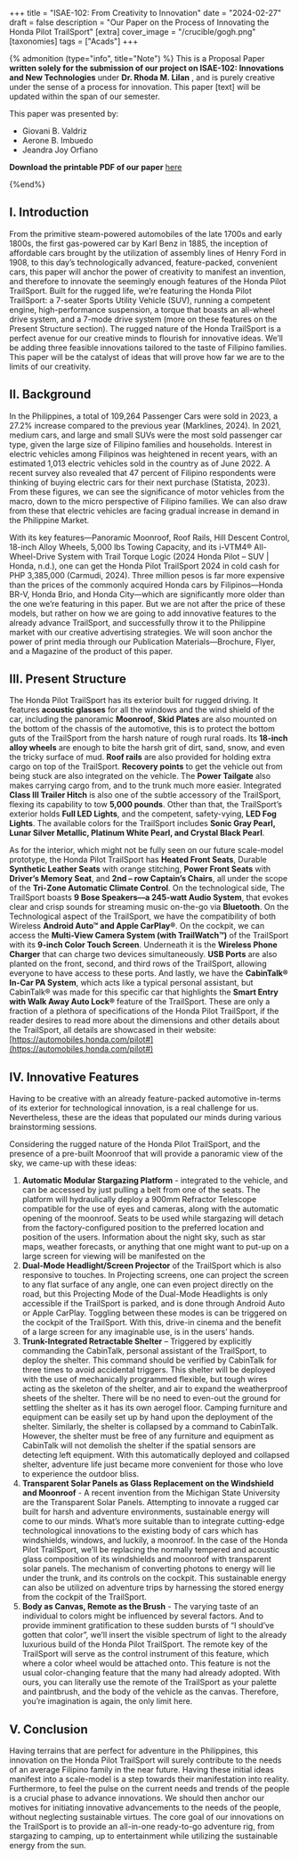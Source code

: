 +++
title = "ISAE-102: From Creativity to Innovation"
date = "2024-02-27"
draft = false
description = "Our Paper on the Process of Innovating the Honda Pilot TrailSport"
[extra]
cover_image = "/crucible/gogh.png"
[taxonomies]
tags = ["Acads"]
+++

{% admonition (type="info", title="Note") %}
This is a Proposal Paper **written solely for the submission of our project on ISAE-102: Innovations and New Technologies** under **Dr. Rhoda M. Lilan** , and is purely creative under the sense of a process for innovation. This paper [text] will be updated within the span of our semester.

This paper was presented by:
* Giovani B. Valdriz
* Aerone B. Imbuedo
* Jeandra Joy Orfiano
 
**Download the printable PDF of our paper** [here](/crucible/Prop_Paper.pdf)  

{%end%}

## I. Introduction
From the primitive steam-powered automobiles of the late 1700s and early 1800s, the first gas-powered car by Karl Benz in 1885, the inception of affordable cars brought by the utilization of assembly lines of Henry Ford in 1908, to this day’s technologically advanced, feature-packed, convenient cars, this paper will anchor the power of creativity to manifest an invention, and therefore to innovate the seemingly enough features of the Honda Pilot TrailSport. Built for the rugged life, we’re featuring the Honda Pilot TrailSport: a 7-seater Sports Utility Vehicle (SUV), running a competent engine, high-performance suspension, a torque that boasts an all-wheel drive system, and a 7-mode drive system (more on these features on the Present Structure section). The rugged nature of the Honda TrailSport is a perfect avenue for our creative minds to flourish for innovative ideas. We’ll be adding three feasible innovations tailored to the taste of Filipino families. This paper will be the catalyst of ideas that will prove how far we are to the limits of our creativity.

## II. Background
In the Philippines, a total of 109,264 Passenger Cars were sold in 2023, a 27.2% increase compared to the previous year (Marklines, 2024). In 2021, medium cars, and large and small SUVs were the most sold passenger car type, given the large size of Filipino families and households. Interest in electric vehicles among Filipinos was heightened in recent years, with an estimated 1,013 electric vehicles sold in the country as of June 2022. A recent survey also revealed that 47 percent of Filipino respondents were thinking of buying electric cars for their next purchase (Statista, 2023). From these figures, we can see the significance of motor vehicles from the macro, down to the micro perspective of Filipino families. We can also draw from these that electric vehicles are facing gradual increase in demand in the Philippine Market. 

With its key features—Panoramic Moonroof, Roof Rails, Hill Descent Control, 18-inch Alloy Wheels, 5,000 lbs Towing Capacity, and its i-VTM4® All-Wheel-Drive System with Trail Torque Logic (2024 Honda Pilot – SUV | Honda, n.d.), one can get the Honda Pilot TrailSport 2024 in cold cash for PHP 3,385,000 (Carmudi, 2024). Three million pesos is far more expensive than the prices of the commonly acquired Honda cars by Filipinos—Honda BR-V, Honda Brio, and Honda City—which are significantly more older than the one we’re featuring in this paper. But we are not after the price of these models, but rather on how we are going to add innovative features to the already advance TrailSport, and successfully throw it to the Philippine market with our creative advertising strategies. We will soon anchor the power of print media through our Publication Materials—Brochure, Flyer, and a Magazine of the product of this paper.

## III. Present Structure
The Honda Pilot TrailSport has its exterior built for rugged driving. It features **acoustic glasses** for all the windows and the wind shield of the car, including the panoramic **Moonroof**, **Skid Plates** are also mounted on the bottom of the chassis of the automotive, this is to protect the bottom guts of the TrailSport from the harsh nature of rough rural roads. Its **18-inch alloy wheels** are enough to bite the harsh grit of dirt, sand, snow, and even the tricky surface of mud. **Roof rails** are also provided for holding extra cargo on top of the TrailSport. **Recovery points** to get the vehicle out from being stuck are also integrated on the vehicle. The **Power Tailgate** also makes carrying cargo from, and to the trunk much more easier. Integrated **Class III Trailer Hitch** is also one of the subtle accessory of the TrailSport, flexing its capability to tow **5,000 pounds**. Other than that, the TrailSport’s exterior holds **Full LED Lights**, and the competent, safety-vying, **LED Fog Lights**. The available colors for the TrailSport includes **Sonic Gray Pearl, Lunar Silver Metallic, Platinum White Pearl, and Crystal Black Pearl**.

As for the interior, which might not be fully seen on our future scale-model prototype, the Honda Pilot TrailSport has **Heated Front Seats**, Durable **Synthetic Leather Seats** with orange stitching, **Power Front Seats** with **Driver’s Memory Seat**, and **2nd – row Captain’s Chairs**, all under the scope of the **Tri-Zone Automatic Climate Control**. On the technological side, The TrailSport boasts **9 Bose Speakers—a 245-watt Audio System**, that evokes clear and crisp sounds for streaming music on-the-go via **Bluetooth**. On the Technological aspect of the TrailSport, we have the compatibility of both Wireless **Android Auto™ and Apple CarPlay®**. On the cockpit, we can access the **Multi-View Camera System (with TrailWatch™)** of the TrailSport with its **9-inch Color Touch Screen**. Underneath it is the **Wireless Phone Charger** that can charge two devices simultaneously. **USB Ports** are also planted on the front, second, and third rows of the TrailSport, allowing everyone to have access to these ports. And lastly, we have the **CabinTalk® In-Car PA System**, which acts like a typical personal assistant, but CabinTalk® was made for this specific car that highlights the **Smart Entry with Walk Away Auto Lock®** feature of the TrailSport. These are only a fraction of a plethora of specifications of the Honda Pilot TrailSport, if the reader desires to read more about the dimensions and other details about the TrailSport, all details are showcased in their website: [https://automobiles.honda.com/pilot#](https://automobiles.honda.com/pilot#)

## IV. Innovative Features
Having to be creative with an already feature-packed automotive in-terms of its exterior for technological innovation, is a real challenge for us. Nevertheless, these are the ideas that populated our minds during various brainstorming sessions.

Considering the rugged nature of the Honda Pilot TrailSport, and the presence of a pre-built Moonroof that will provide a panoramic view of the sky, we came-up with these ideas:

1. **Automatic Modular Stargazing Platform** - integrated to the vehicle, and can be accessed by just pulling a belt from one of the seats. The platform will hydraulically deploy a 900mm Refractor Telescope compatible for the use of eyes and cameras, along with the automatic opening of the moonroof. Seats to be used while stargazing will detach from the factory-configured position to the preferred location and position of the users. Information about the night sky, such as star maps, weather forecasts, or anything that one might want to put-up on a large screen for viewing will be manifested on the 
2. **Dual-Mode Headlight/Screen Projector** of the TrailSport which is also responsive to touches. In Projecting screens, one can project the screen to any flat surface of any angle, one can even project directly on the road, but this Projecting Mode of the Dual-Mode Headlights is only accessible if the TrailSport is parked, and is done through Android Auto or Apple CarPlay. Toggling between these modes is can be triggered on the cockpit of the TrailSport. With this, drive-in cinema and the benefit of a large screen for any imaginable use, is in the users’ hands. 
3. **Trunk-Integrated Retractable Shelter** – Triggered by explicitly commanding the CabinTalk, personal assistant of the TrailSport, to deploy the shelter. This command should be verified by CabinTalk for three times to avoid accidental triggers. This shelter will be deployed with the use of mechanically programmed flexible, but tough wires acting as the skeleton of the shelter, and air to expand the weatherproof sheets of the shelter. There will be no need to even-out the ground for settling the shelter as it has its own aerogel floor. Camping furniture and equipment can be easily set up by hand upon the deployment of the shelter. Similarly, the shelter is collapsed by a command to CabinTalk. However, the shelter must be free of any furniture and equipment as CabinTalk will not demolish the shelter if the spatial sensors are detecting left equipment. With this automatically deployed and collapsed shelter, adventure life just became more convenient for those who love to experience the outdoor bliss.
4. **Transparent Solar Panels as Glass Replacement on the Windshield and Moonroof** - A recent invention from the Michigan State University are the Transparent Solar Panels. Attempting to innovate a rugged car built for harsh and adventure environments, sustainable energy will come to our minds. What’s more suitable than to integrate cutting-edge technological innovations to the existing body of cars which has windshields, windows, and luckily, a moonroof. In the case of the Honda Pilot TrailSport, we’ll be replacing the normally tempered and acoustic glass composition of its windshields and moonroof with transparent solar panels. The mechanism of converting photons to energy will lie under the trunk, and its controls on the cockpit. This sustainable energy can also be utilized on adventure trips by harnessing the stored energy from the cockpit of the TrailSport.
5. **Body as Canvas, Remote as the Brush** - The varying taste of an individual to colors might be influenced by several factors. And to provide imminent gratification to these sudden bursts of “I should’ve gotten that color”, we’ll insert the visible spectrum of light to the already luxurious build of the Honda Pilot TrailSport. The remote key of the TrailSport will serve as the control instrument of this feature, which where a color wheel would be attached onto. This feature is not the usual color-changing feature that the many had already adopted. With ours, you can literally use the remote of the TrailSport as your palette and paintbrush, and the body of the vehicle as the canvas. Therefore, you’re imagination is again, the only limit here.

## V. Conclusion
Having terrains that are perfect for adventure in the Philippines, this innovation on the Honda Pilot TrailSport will surely contribute to the needs of an average Filipino family in the near future. Having these initial ideas manifest into a scale-model is a step towards their manifestation into reality. Furthermore, to feel the pulse on the current needs and trends of the people is a crucial phase to advance innovations. We should then anchor our motives for initiating innovative advancements to the needs of the people, without neglecting sustainable virtues. The core goal of our innovations on the TrailSport is to provide an all-in-one ready-to-go adventure rig, from stargazing to camping, up to entertainment while utilizing the sustainable energy from the sun.

